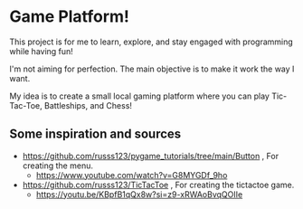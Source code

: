 ﻿# Game Platform! 

This project is for me to learn, explore, and stay engaged with programming while having fun!

I'm not aiming for perfection. The main objective is to make it work the way I want.

My idea is to create a small local gaming platform where you can play Tic-Tac-Toe, Battleships, and Chess!


## Some inspiration and sources

- https://github.com/russs123/pygame_tutorials/tree/main/Button , For creating the menu.
  - https://www.youtube.com/watch?v=G8MYGDf_9ho 
- https://github.com/russs123/TicTacToe , For creating the tictactoe game.
  - https://youtu.be/KBpfB1qQx8w?si=z9-xRWAoBvqQOIIe
